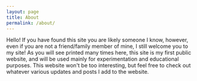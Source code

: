 ```yaml
---
layout: page
title: About
permalink: /about/
---
```


Hello! If you have found this site you are likely someone I know, however, even if you are not a friend/family member of mine, I still welcome you to my site! As you will see printed many times here, this site is my first public website, and will be used mainly for experimentation and educational purposes. This website won't be too interesting, but feel free to check out whatever various updates and posts I add to the website.
